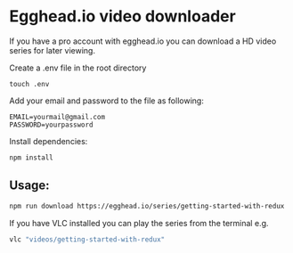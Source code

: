# Egghead.io video downloader

If you have a pro account with egghead.io you can download a HD video series for later viewing.

Create a .env file in the root directory
```
touch .env
```

Add your email and password to the file as following:
```
EMAIL=yourmail@gmail.com
PASSWORD=yourpassword
```

Install dependencies:
```bash
npm install
```

## Usage:
```bash
npm run download https://egghead.io/series/getting-started-with-redux
```

If you have VLC installed you can play the series from the terminal e.g.

```bash
vlc "videos/getting-started-with-redux"
```
